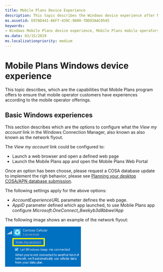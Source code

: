 ```yaml
---
title: Mobile Plans Device Experience
description: This topic describes the Windows device experience after Mobile Plans activates.
ms.assetid: E97AD441-86F7-439C-9800-7DD93AAC0545
keywords:
- Windows Mobile Plans device experience, Mobile Plans mobile operators
ms.date: 03/15/2019
ms.localizationpriority: medium
---
```


# Mobile Plans Windows device experience

This topic describes, which are the capabilities that Mobile Plans program offers to ensure that mobile operator customers have experiences according to the mobile operator offerings.

## Basic Windows experiences

This section describes which are the options to configure what the *View my account* link in the Windows Connection Manager, also known as also known as the network flyout.

The *View my account* link could be configured to:

- Launch a web browser and open a defined web page
- Launch the Mobile Plans app and open the Mobile Plans Web Portal

 Once an option has been choose, please request a COSA database update to implement the righ behavior, please see [Planning your desktop COSA/APN database submission](planning-your-desktop-cosa-apn-database-submission.md).

The following settings apply for the above options:

- *AccountExperienceURL* parameter defines the web page.
- *AppID* parameter defined which app launched, to use Mobile Plans app configure _Microsoft.OneConnect_8wekyb3d8bbwe!App_

The following image shows an example of the network flyout:

<img src="images/mobile_plans_network_flyout_basic.png" alt="Windows Connection Manager showing basic MO" title="Windows Connection Manager showing basic MO" width="250" />
